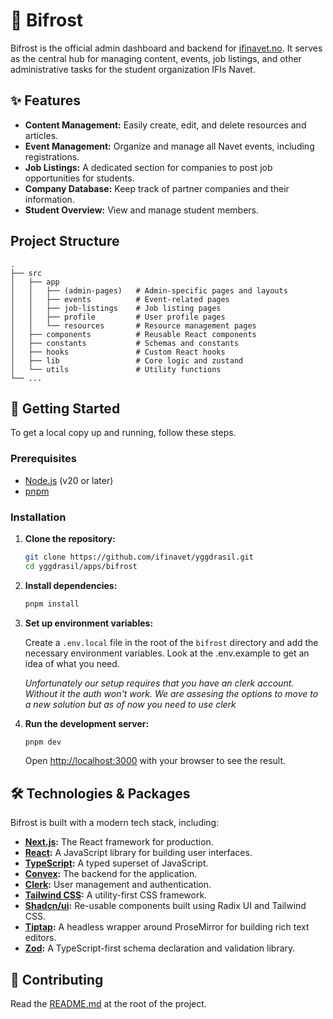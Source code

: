 # 🌈 Bifrost

Bifrost is the official admin dashboard and backend for [ifinavet.no](https://ifinavet.no). It serves as the central hub for managing content, events, job listings, and other administrative tasks for the student organization IFIs Navet.

## ✨ Features

-   **Content Management:** Easily create, edit, and delete resources and articles.
-   **Event Management:** Organize and manage all Navet events, including registrations.
-   **Job Listings:** A dedicated section for companies to post job opportunities for students.
-   **Company Database:** Keep track of partner companies and their information.
-   **Student Overview:** View and manage student members.

## Project Structure

```
.
├── src
│   ├── app
│   │   ├── (admin-pages)   # Admin-specific pages and layouts
│   │   ├── events          # Event-related pages
│   │   ├── job-listings    # Job listing pages
│   │   ├── profile         # User profile pages
│   │   └── resources       # Resource management pages
│   ├── components          # Reusable React components
│   ├── constants           # Schemas and constants
│   ├── hooks               # Custom React hooks
│   ├── lib                 # Core logic and zustand
│   └── utils               # Utility functions
└── ...
```

## 🚀 Getting Started

To get a local copy up and running, follow these steps.

### Prerequisites

-   [Node.js](https://nodejs.org/en/) (v20 or later)
-   [pnpm](https://pnpm.io/)

### Installation

1.  **Clone the repository:**

    ```bash
    git clone https://github.com/ifinavet/yggdrasil.git
    cd yggdrasil/apps/bifrost
    ```

2.  **Install dependencies:**

    ```bash
    pnpm install
    ```

3. **Set up environment variables:**

   Create a `.env.local` file in the root of the `bifrost` directory and add the necessary environment variables. Look at the .env.example to get an idea of what you need.

   *Unfortunately our setup requires that you have an clerk account. Without it the auth won't work. We are assesing the options to move to a new solution but as of now you need to use clerk*

4.  **Run the development server:**

    ```bash
    pnpm dev
    ```

    Open [http://localhost:3000](http://localhost:3000) with your browser to see the result.

## 🛠️ Technologies & Packages

Bifrost is built with a modern tech stack, including:

-   **[Next.js](https://nextjs.org/):** The React framework for production.
-   **[React](https://react.dev/):** A JavaScript library for building user interfaces.
-   **[TypeScript](https://www.typescriptlang.org/):** A typed superset of JavaScript.
-   **[Convex](https://www.convex.dev/):** The backend for the application.
-   **[Clerk](https://clerk.com/):** User management and authentication.
-   **[Tailwind CSS](https://tailwindcss.com/):** A utility-first CSS framework.
-   **[Shadcn/ui](https://ui.shadcn.com/):** Re-usable components built using Radix UI and Tailwind CSS.
-   **[Tiptap](https://tiptap.dev/):** A headless wrapper around ProseMirror for building rich text editors.
-   **[Zod](https://zod.dev/):** A TypeScript-first schema declaration and validation library.

## 🙌 Contributing

Read the [README.md](/README.md) at the root of the project.
